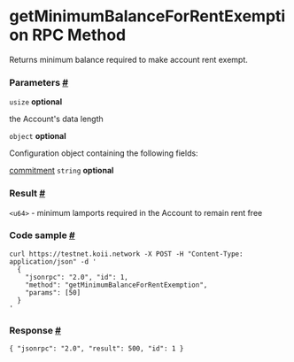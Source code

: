 # getMinimumBalanceForRentExemption RPC Method 

Returns minimum balance required to make account rent exempt.

### Parameters [#](#parameters)

`usize` **optional**

the Account's data length

`object` **optional**

Configuration object containing the following fields:

[commitment](/develop/rpcapi/intro#configuring-state-commitment) `string` **optional**

### Result [#](#result)

`<u64>` - minimum lamports required in the Account to remain rent free

### Code sample [#](#code-sample)

```
curl https://testnet.koii.network -X POST -H "Content-Type: application/json" -d '
  {
    "jsonrpc": "2.0", "id": 1,
    "method": "getMinimumBalanceForRentExemption",
    "params": [50]
  }
'
```


### Response [#](#response)

```
{ "jsonrpc": "2.0", "result": 500, "id": 1 }
```
